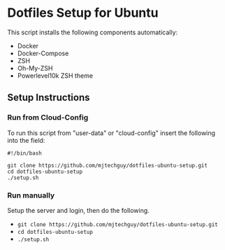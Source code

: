 # Dotfiles Setup for Ubuntu

This script installs the following components automatically:

- Docker
- Docker-Compose
- ZSH
- Oh-My-ZSH
- Powerlevel10k ZSH theme

## Setup Instructions

### Run from Cloud-Config
To run this script from "user-data" or "cloud-config" insert the following into the field:

```
#!/bin/bash

git clone https://github.com/mjtechguy/dotfiles-ubuntu-setup.git
cd dotfiles-ubuntu-setup
./setup.sh
```

### Run manually
Setup the server and login, then do the following.

- `git clone https://github.com/mjtechguy/dotfiles-ubuntu-setup.git`
- `cd dotfiles-ubuntu-setup`
- `./setup.sh`


